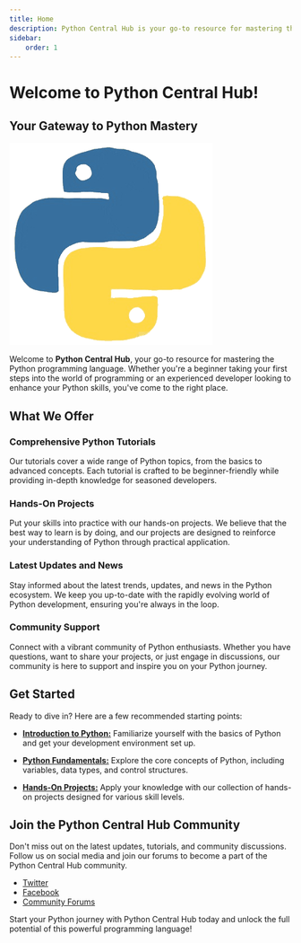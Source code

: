 ```yaml
---
title: Home
description: Python Central Hub is your go-to resource for mastering the Python programming language. Whether you're a beginner taking your first steps into the world of programming or an experienced developer looking to enhance your Python skills, you've come to the right place.
sidebar:
    order: 1
---
```


# Welcome to Python Central Hub!

## Your Gateway to Python Mastery

![Python Central Hub Logo](../../../assets/Python.gif)

Welcome to **Python Central Hub**, your go-to resource for mastering the Python programming language. Whether you're a beginner taking your first steps into the world of programming or an experienced developer looking to enhance your Python skills, you've come to the right place.

## What We Offer

### **Comprehensive Python Tutorials**
Our tutorials cover a wide range of Python topics, from the basics to advanced concepts. Each tutorial is crafted to be beginner-friendly while providing in-depth knowledge for seasoned developers.

### **Hands-On Projects**
Put your skills into practice with our hands-on projects. We believe that the best way to learn is by doing, and our projects are designed to reinforce your understanding of Python through practical application.

### **Latest Updates and News**
Stay informed about the latest trends, updates, and news in the Python ecosystem. We keep you up-to-date with the rapidly evolving world of Python development, ensuring you're always in the loop.

### **Community Support**
Connect with a vibrant community of Python enthusiasts. Whether you have questions, want to share your projects, or just engage in discussions, our community is here to support and inspire you on your Python journey.

## Get Started

Ready to dive in? Here are a few recommended starting points:

- [**Introduction to Python:**](/tutorials/introduction-to-python) Familiarize yourself with the basics of Python and get your development environment set up.

- [**Python Fundamentals:**](/tutorials/python-fundamentals) Explore the core concepts of Python, including variables, data types, and control structures.

- [**Hands-On Projects:**](/projects) Apply your knowledge with our collection of hands-on projects designed for various skill levels.

## Join the Python Central Hub Community

Don't miss out on the latest updates, tutorials, and community discussions. Follow us on social media and join our forums to become a part of the Python Central Hub community.

- [Twitter](https://twitter.com/pythoncentralhub)
- [Facebook](https://www.facebook.com/pythoncentralhub)
- [Community Forums](/forums)

Start your Python journey with Python Central Hub today and unlock the full potential of this powerful programming language!
